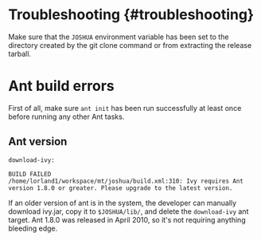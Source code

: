 Troubleshooting		 {#troubleshooting}
================

Make sure that the `JOSHUA` environment variable has been set to the directory
created by the git clone command or from extracting the release tarball.

# Ant build errors

First of all, make sure `ant init` has been run successfully at least once
before running any other Ant tasks.

## Ant version

    download-ivy:
    
    BUILD FAILED
    /home/lorland1/workspace/mt/joshua/build.xml:310: Ivy requires Ant version 1.8.0 or greater. Please upgrade to the latest version.

If an older version of ant is in the system, the developer can manually
download ivy.jar, copy it to `$JOSHUA/lib/`, and delete the `download-ivy` ant
target. Ant 1.8.0 was released in April 2010, so it's not requiring anything
bleeding edge.
